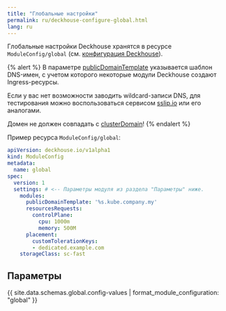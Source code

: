 ```yaml
---
title: "Глобальные настройки"
permalink: ru/deckhouse-configure-global.html
lang: ru
---
```


Глобальные настройки Deckhouse хранятся в ресурсе `ModuleConfig/global` (см. [конфигурация Deckhouse](./#конфигурация-deckhouse)).

{% alert %}
В параметре [publicDomainTemplate](#parameters-modules-publicdomaintemplate) указывается шаблон DNS-имен, с учетом которого некоторые модули Deckhouse создают Ingress-ресурсы.

Если у вас нет возможности заводить wildcard-записи DNS, для тестирования можно воспользоваться сервисом [sslip.io](https://sslip.io) или его аналогами.

Домен не должен совпадать с [clusterDomain](.installing/configuration.html#clusterconfiguration-clusterdomain)!
{% endalert %}

Пример ресурса `ModuleConfig/global`:

```yaml
apiVersion: deckhouse.io/v1alpha1
kind: ModuleConfig
metadata:
  name: global
spec:
  version: 1
  settings: # <-- Параметры модуля из раздела "Параметры" ниже.
    modules:
      publicDomainTemplate: '%s.kube.company.my'
      resourcesRequests:
        controlPlane:
          cpu: 1000m
          memory: 500M      
      placement:
        customTolerationKeys:
        - dedicated.example.com
    storageClass: sc-fast
```

## Параметры

{{ site.data.schemas.global.config-values | format_module_configuration: "global" }}
